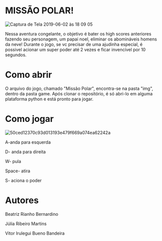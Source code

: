 # MISSÃO POLAR!

![Captura de Tela 2019-06-02 às 18 09 05](https://user-images.githubusercontent.com/49560323/58767525-bc108800-8562-11e9-9442-3e902d63a0ad.png)


  Nessa aventura congelante, o objetivo é bater os high scores anteriores fazendo seu personagem, um papai noel, eliminar os abomináveis homens da neve! Durante o jogo, se vc precisar de uma ajudinha especial, é possivel acionar um super poder até 2 vezes e ficar invencível por 10 segundos.


# Como abrir

   O arquivo do jogo, chamado "Missão Polar", encontra-se na pasta "img", dentro da pasta game. Após clonar o repositório, é só abri-lo em alguma plataforma python e está pronto para jogar.
   
   
  # Como jogar
![50ced12370c93d013193e479f669a074ea62242a](https://user-images.githubusercontent.com/49560323/58767642-e3685480-8564-11e9-9739-a56163251d4e.gif)
  
  
  
A-anda para esquerda

D- anda para direita

W- pula

Space- atira

S- aciona o poder


# Autores
Beatriz Rianho Bernardino

Júlia Ribeiro Martins

Vitor Irulegui Bueno Bandeira



